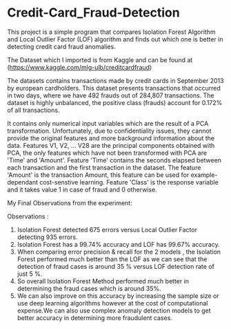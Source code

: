 # Credit-Card_Fraud-Detection

This project is a simple program that compares Isolation Forest Algorithm and Local Outlier Factor (LOF) algorithm and finds out which one is better in detecting credit card fraud anomalies. 

The Dataset which I imported is from Kaggle and can be found at (https://www.kaggle.com/mlg-ulb/creditcardfraud)

The datasets contains transactions made by credit cards in September 2013 by european cardholders. This dataset presents transactions that occurred in two days, where we have 492 frauds out of 284,807 transactions. The dataset is highly unbalanced, the positive class (frauds) account for 0.172% of all transactions.

It contains only numerical input variables which are the result of a PCA transformation. Unfortunately, due to confidentiality issues, they cannot provide the original features and more background information about the data. Features V1, V2, ... V28 are the principal components obtained with PCA, the only features which have not been transformed with PCA are 'Time' and 'Amount'. Feature 'Time' contains the seconds elapsed between each transaction and the first transaction in the dataset. The feature 'Amount' is the transaction Amount, this feature can be used for example-dependant cost-senstive learning. Feature 'Class' is the response variable and it takes value 1 in case of fraud and 0 otherwise.

My Final Observations from the experiment: 


Observations :
1. Isolation Forest detected 675 errors versus Local Outlier Factor detecting 935 errors.
2. Isolation Forest has a 99.74% accuracy and LOF has 99.67% accuracy. 
3. When comparing error precision & recall for the 2 models , the Isolation Forest performed much better than the LOF as we can see that the detection of fraud cases is around 35 % versus LOF detection rate of just 5 %.
4. So overall Isolation Forest Method performed much better in determining the fraud cases which is around 35%.
5. We can also improve on this accuracy by increasing the sample size or use deep learning algorithms however at the cost of computational expense.We can also use complex anomaly detection models to get better accuracy in determining more fraudulent cases.
